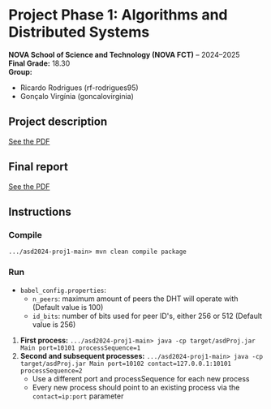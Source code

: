 # Project Phase 1: Algorithms and Distributed Systems
**NOVA School of Science and Technology (NOVA FCT)** – 2024–2025    
**Final Grade:** 18.30  
**Group:** 
  - Ricardo Rodrigues (rf-rodrigues95)
  - Gonçalo Virgínia (goncalovirginia)

## Project description

[See the PDF](./docs/Project-Phase1.pdf)

## Final report

[See the PDF](./report/ASD_Project_2.pdf)

## Instructions

### Compile

```.../asd2024-proj1-main> mvn clean compile package```

### Run

- `babel_config.properties`:
  - `n_peers`: maximum amount of peers the DHT will operate with (Default value is 100)
  - `id_bits`: number of bits used for peer ID's, either 256 or 512 (Default value is 256)

1. **First process:** `.../asd2024-proj1-main> java -cp target/asdProj.jar Main port=10101 processSequence=1`  
2. **Second and subsequent processes:** `.../asd2024-proj1-main> java -cp target/asdProj.jar Main port=10102
     contact=127.0.0.1:10101 processSequence=2`
     - Use a different port and processSequence for each new process
     - Every new process should point to an existing process via the `contact=ip:port` parameter
